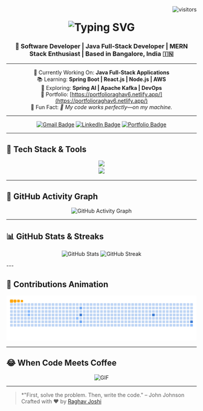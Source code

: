 <img align="right" src="https://visitor-badge.laobi.icu/badge?page_id=RJHAIL.RJHAIL" alt="visitors"/>

<h1 align="center">
  <img src="https://readme-typing-svg.herokuapp.com?font=Righteous&size=35&center=true&vCenter=true&width=500&height=70&duration=4000&lines=Hi+There!+👋;+I'm+Raghav+Joshi!;" alt="Typing SVG" />
</h1>

<h3 align="center">🚀 Software Developer | Java Full-Stack Developer | MERN Stack Enthusiast | Based in Bangalore, India 🇮🇳</h3>

---

<div align="center">

🎯 Currently Working On: **Java Full-Stack Applications**  
📚 Learning: **Spring Boot | React.js | Node.js | AWS**  
🧭 Exploring: **Spring AI | Apache Kafka | DevOps**  
📂 Portfolio: [https://portfolioraghav6.netlify.app/](https://portfolioraghav6.netlify.app/)  
🧊 Fun Fact: *🦾 My code works perfectly—on my machine.*

</div>

---

<div align="center">

[![Gmail Badge](https://img.shields.io/badge/Gmail-333333?style=for-the-badge&logo=gmail&logoColor=red)](mailto:joshiraghav4321@gmail.com)
[![LinkedIn Badge](https://img.shields.io/badge/LinkedIn-0077B5?style=for-the-badge&logo=linkedin&logoColor=white)](https://www.linkedin.com/in/raghav-joshi-b5a087241/)
[![Portfolio Badge](https://img.shields.io/badge/Portfolio-FF5722?style=for-the-badge&logo=google-chrome&logoColor=white)](https://portfolioraghav6.netlify.app/)

</div>

---

## 🧰 Tech Stack & Tools

<div align="center">
  <img src="https://skillicons.dev/icons?i=java,spring,react,nodejs,express,mongodb,mysql,postgresql,javascript,typescript,html,css,bootstrap,tailwind" /><br>
  <img src="https://skillicons.dev/icons?i=aws,docker,git,github,postman,vscode,cpp" />
</div>

---

## 🧠 GitHub Activity Graph

<p align="center">
  <img src="https://github-readme-activity-graph.vercel.app/graph?username=RJHAIL&theme=react-dark&bg_color=1a1b27&hide_border=true" alt="GitHub Activity Graph"/>
</p>

---

## 📊 GitHub Stats & Streaks

<p align="center">
  <img width="48%" src="https://github-readme-stats-salesp07.vercel.app/api?username=RJHAIL&count_private=true&show_icons=true&theme=react&rank_icon=github&border_radius=10" alt="GitHub Stats" />
  <img width="48%" src="https://github-readme-streak-stats-salesp07.vercel.app/?user=RJHAIL&theme=react&count_private=true&border_radius=10" alt="GitHub Streak" />
</p>
---


## 🐍 Contributions Animation

<p align="center">
  <img src="https://github.com/RJHAIL/RJHAIL/blob/output/github-contribution-grid-snake.gif" alt="Contribution Snake" />
</p>




---

## 😂 When Code Meets Coffee

<p align="center">
  <img width="400" src="https://skillenza.wordpress.com/wp-content/uploads/2019/09/651e1-66625-unnamed.gif?w=413&h=247" alt="GIF" />
</p>

---

> *"First, solve the problem. Then, write the code." – John Johnson  
> Crafted with ❤️ by [Raghav Joshi](https://github.com/RJHAIL)
